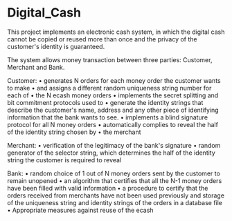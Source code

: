 # Digital_Cash
This project implements an electronic cash system, in which the digital cash cannot be copied or reused more than once and the privacy of the customer's identity is guaranteed.

The system allows money transaction between three parties: Customer, Merchant and
Bank.

Customer: 
• generates N orders for each money order the customer wants to make
• and assigns a different random uniqueness string number for each of
• the N ecash money orders
• implements the secret splitting and bit commitment protocols used to
• generate the identity strings that describe the customer's name, address and any
other piece of identifying information that the bank wants to see.
• implements a blind signature protocol for all N money orders
• automatically complies to reveal the half of the identity string chosen by
• the merchant

Merchant: 
• verification of the legitimacy of the bank's signature
• random generator of the selector string, which determines the half of the identity
string the customer is required to reveal

Bank: 
• random choice of 1 out of N money orders sent by the customer to remain unopened
• an algorithm that certifies that all the N-1 money orders have been filled with valid
information
• a procedure to certify that the orders received from merchants have not been used
previously and storage of the uniqueness string and identity strings of the orders in a
database file
• Appropriate measures against reuse of the ecash
